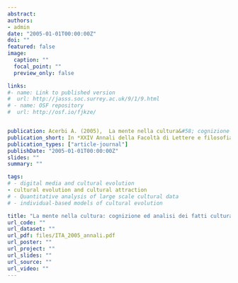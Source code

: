 ```yaml
---
abstract: 
authors:
- admin
date: "2005-01-01T00:00:00Z"
doi: ""
featured: false
image:
  caption: ""
  focal_point: ""
  preview_only: false

links:
#- name: Link to published version
#  url: http://jasss.soc.surrey.ac.uk/9/1/9.html
# - name: OSF repository
#  url: http://osf.io/fjkze/


publication: Acerbi A. (2005),  La mente nella cultura&#58; cognizione ed analisi dei fatti culturali, *XXIV Annali della Facoltà di Lettere e filosofia dell’Università di Siena*, pp. 207 – 230
publication_short: In *XXIV Annali della Facoltà di Lettere e filosofia dell’Università di Siena*, pp. 207 – 230
publication_types: ["article-journal"]
publishDate: "2005-01-01T00:00:00Z"
slides: ""
summary: ""

tags:
# - digital media and cultural evolution
- cultural evolution and cultural attraction 
# - Quantitative analysis of large scale cultural data
# - individual-based models of cultural evolution

title: "La mente nella cultura: cognizione ed analisi dei fatti culturali"
url_code: ""
url_dataset: ""
url_pdf: files/ITA_2005_annali.pdf
url_poster: ""
url_project: ""
url_slides: ""
url_source: ""
url_video: ""
---
```

